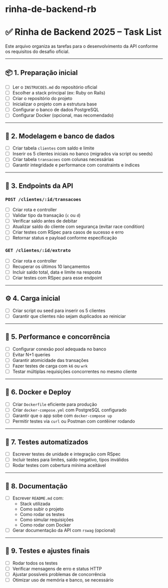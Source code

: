 # rinha-de-backend-rb

# ✅ Rinha de Backend 2025 – Task List

Este arquivo organiza as tarefas para o desenvolvimento da API conforme os requisitos do desafio oficial.

---

## 📦 1. Preparação inicial

- [ ] Ler o `INSTRUCOES.md` do repositório oficial
- [ ] Escolher a stack principal (ex: Ruby on Rails)
- [ ] Criar o repositório do projeto
- [ ] Inicializar o projeto com a estrutura base
- [ ] Configurar o banco de dados PostgreSQL
- [ ] Configurar Docker (opcional, mas recomendado)

---

## 🧩 2. Modelagem e banco de dados

- [ ] Criar tabela `clientes` com saldo e limite
- [ ] Inserir os 5 clientes iniciais no banco (migrados via script ou seeds)
- [ ] Criar tabela `transacoes` com colunas necessárias
- [ ] Garantir integridade e performance com constraints e índices

---

## 📡 3. Endpoints da API

### `POST /clientes/:id/transacoes`

- [ ] Criar rota e controller
- [ ] Validar tipo da transação (`c` ou `d`)
- [ ] Verificar saldo antes de debitar
- [ ] Atualizar saldo do cliente com segurança (evitar race condition)
- [ ] Criar testes com RSpec para casos de sucesso e erro
- [ ] Retornar status e payload conforme especificação

### `GET /clientes/:id/extrato`

- [ ] Criar rota e controller
- [ ] Recuperar os últimos 10 lançamentos
- [ ] Incluir saldo total, data e limite na resposta
- [ ] Criar testes com RSpec para esse endpoint

---

## ⚙️ 4. Carga inicial

- [ ] Criar script ou seed para inserir os 5 clientes
- [ ] Garantir que clientes não sejam duplicados ao reiniciar

---

## 🚀 5. Performance e concorrência

- [ ] Configurar conexão pool adequada no banco
- [ ] Evitar N+1 queries
- [ ] Garantir atomicidade das transações
- [ ] Fazer testes de carga com `k6` ou `wrk`
- [ ] Testar múltiplas requisições concorrentes no mesmo cliente

---

## 🐳 6. Docker e Deploy

- [ ] Criar `Dockerfile` eficiente para produção
- [ ] Criar `docker-compose.yml` com PostgreSQL configurado
- [ ] Garantir que o app sobe com `docker-compose up`
- [ ] Permitir testes via `curl` ou Postman com contêiner rodando

---

## 🧪 7. Testes automatizados

- [ ] Escrever testes de unidade e integração com RSpec
- [ ] Incluir testes para limites, saldo negativo, tipos inválidos
- [ ] Rodar testes com cobertura mínima aceitável

---

## 📝 8. Documentação

- [ ] Escrever `README.md` com:
  - Stack utilizada
  - Como subir o projeto
  - Como rodar os testes
  - Como simular requisições
  - Como rodar com Docker
- [ ] Gerar documentação da API com `rswag` (opcional)

---

## 🔁 9. Testes e ajustes finais

- [ ] Rodar todos os testes
- [ ] Verificar mensagens de erro e status HTTP
- [ ] Ajustar possíveis problemas de concorrência
- [ ] Otimizar uso de memória e banco, se necessário
